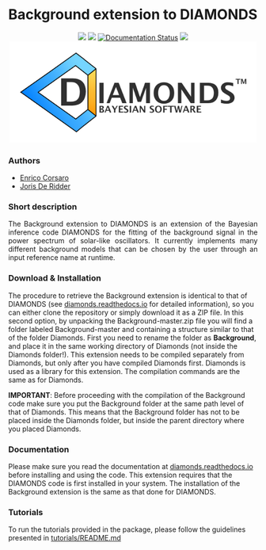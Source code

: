 # Background extension to DIAMONDS
<p align="center">
<a href="https://github.com/EnricoCorsaro/Background"><img src="https://img.shields.io/badge/GitHub-Background-yellow"/></a>
<a href="https://github.com/EnricoCorsaro/DIAMONDS/blob/master/LICENSE.txt"><img src="https://img.shields.io/badge/license-CC%20BY--SA-blue"/></a>
<a href='https://diamonds.readthedocs.io/en/latest/?badge=latest'><img src='https://readthedocs.org/projects/diamonds/badge/?version=latest' alt='Documentation Status' /></a>
<a href="https://github.com/EnricoCorsaro/Background/issues"><img src="https://img.shields.io/github/issues-closed/EnricoCorsaro/Background"/></a>
<img width="500" src="https://raw.githubusercontent.com/EnricoCorsaro/DIAMONDS/master/docs/figures/DIAMONDS_LOGO_WHITE.png"/>
</p>

### Authors
- [Enrico Corsaro](mailto:enrico.corsaro@inaf.it)
- [Joris De Ridder](mailto:joris.deridder@kuleuven.be)

### Short description
<div align="justify">
The Background extension to DIAMONDS is an extension of the Bayesian inference code DIAMONDS for the fitting of the background signal in the power spectrum of solar-like oscillators. It currently implements many different background models that can be chosen by the user through an input reference name at runtime.
</div>

### Download & Installation
The procedure to retrieve the Background extension is identical to that of DIAMONDS (see [diamonds.readthedocs.io](http://diamonds.readthedocs.io/) for detailed information), so you can either clone the repository or simply download it as a ZIP file. In this second option, by unpacking the Background-master.zip file you will find a folder labeled Background-master and containing a structure similar to that of the folder Diamonds. First you need to rename the folder as **Background**, and place it in the same working directory of Diamonds (not inside the Diamonds folder!). This extension needs to be compiled separately from Diamonds, but only after you have compiled Diamonds first. Diamonds is used as a library for this extension. The compilation commands are the same as for Diamonds.  

**IMPORTANT**: Before proceeding with the compilation of the Background code make sure you put the Background folder at the same path level of that of Diamonds. This means that the Background folder has not to be placed inside the Diamonds folder, but inside the parent directory where you placed Diamonds.

### Documentation
Please make sure you read the documentation at [diamonds.readthedocs.io](http://diamonds.readthedocs.io/) before installing and using the code. This extension requires that the DIAMONDS code is first installed in your system. The installation of the Background extension is the same as that done for DIAMONDS.

### Tutorials
To run the tutorials provided in the package, please follow the guidelines presented in [tutorials/README.md](https://github.com/EnricoCorsaro/Background/blob/master/tutorials/README.md)
